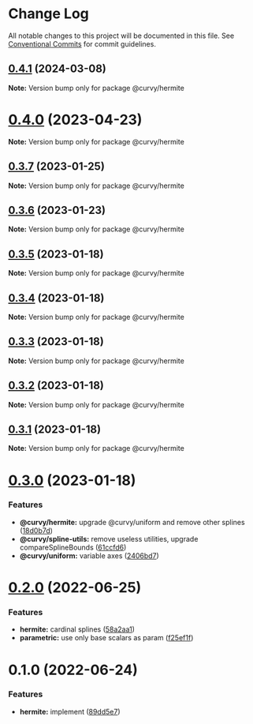 # Change Log

All notable changes to this project will be documented in this file.
See [Conventional Commits](https://conventionalcommits.org) for commit guidelines.

## [0.4.1](https://github.com/tkofh/curvy/compare/@curvy/hermite@0.4.0...@curvy/hermite@0.4.1) (2024-03-08)

**Note:** Version bump only for package @curvy/hermite





# [0.4.0](https://github.com/tkofh/curvy/compare/@curvy/hermite@0.3.7...@curvy/hermite@0.4.0) (2023-04-23)

**Note:** Version bump only for package @curvy/hermite

## [0.3.7](https://github.com/tkofh/curvy/compare/@curvy/hermite@0.3.6...@curvy/hermite@0.3.7) (2023-01-25)

**Note:** Version bump only for package @curvy/hermite

## [0.3.6](https://github.com/tkofh/curvy/compare/@curvy/hermite@0.3.5...@curvy/hermite@0.3.6) (2023-01-23)

**Note:** Version bump only for package @curvy/hermite

## [0.3.5](https://github.com/tkofh/curvy/compare/@curvy/hermite@0.3.4...@curvy/hermite@0.3.5) (2023-01-18)

**Note:** Version bump only for package @curvy/hermite

## [0.3.4](https://github.com/tkofh/curvy/compare/@curvy/hermite@0.3.3...@curvy/hermite@0.3.4) (2023-01-18)

**Note:** Version bump only for package @curvy/hermite

## [0.3.3](https://github.com/tkofh/curvy/compare/@curvy/hermite@0.3.2...@curvy/hermite@0.3.3) (2023-01-18)

**Note:** Version bump only for package @curvy/hermite

## [0.3.2](https://github.com/tkofh/curvy/compare/@curvy/hermite@0.3.1...@curvy/hermite@0.3.2) (2023-01-18)

**Note:** Version bump only for package @curvy/hermite

## [0.3.1](https://github.com/tkofh/curvy/compare/@curvy/hermite@0.3.0...@curvy/hermite@0.3.1) (2023-01-18)

**Note:** Version bump only for package @curvy/hermite

# [0.3.0](https://github.com/tkofh/curvy/compare/@curvy/hermite@0.2.0...@curvy/hermite@0.3.0) (2023-01-18)

### Features

- **@curvy/hermite:** upgrade @curvy/uniform and remove other splines ([18d0b7d](https://github.com/tkofh/curvy/commit/18d0b7d43e866993c7fb5877f0736edaf7c84d41))
- **@curvy/spline-utils:** remove useless utilities, upgrade compareSplineBounds ([61ccfd6](https://github.com/tkofh/curvy/commit/61ccfd6f143ca3de1f6aa4c09c15256427dab257))
- **@curvy/uniform:** variable axes ([2406bd7](https://github.com/tkofh/curvy/commit/2406bd7176bf393b8f8bd04a7f14ca5c2a7f42eb))

# [0.2.0](https://github.com/tkofh/curvy/compare/@curvy/hermite@0.1.0...@curvy/hermite@0.2.0) (2022-06-25)

### Features

- **hermite:** cardinal splines ([58a2aa1](https://github.com/tkofh/curvy/commit/58a2aa19a1b10d5dc4a71347c4f78f97fdaa9858))
- **parametric:** use only base scalars as param ([f25ef1f](https://github.com/tkofh/curvy/commit/f25ef1f1015b3f327c41274efc4b65b93e1caf21))

# 0.1.0 (2022-06-24)

### Features

- **hermite:** implement ([89dd5e7](https://github.com/tkofh/curvy/commit/89dd5e763dbfd61a3063e944188b572fe8607083))
